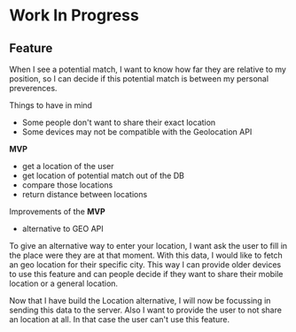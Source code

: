 # Work In Progress


## Feature

When I see a potential match, I want to know how far they are relative to my position, so I can decide if this potential match is between my personal preverences.

Things to have in mind

* Some people don't want to share their exact location
* Some devices may not be compatible with the Geolocation API

**MVP**

* get a location of the user
* get location of potential match out of the DB
* compare those locations
* return distance between locations

Improvements of the **MVP**

* alternative to GEO API

To give an alternative way to enter your location, I want ask the user to fill in the place were they are at that moment.
With this data, I would like to fetch an geo location for their specific city.
This way I can provide older devices to use this feature and can people decide if they want to share their mobile location or a general location.

Now that I have build the Location alternative, I will now be focussing in sending this data to the server. Also I want to provide the user to not share an location at all. In that case the user can't use this feature.